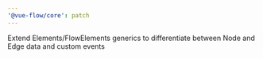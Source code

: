 ```yaml
---
'@vue-flow/core': patch
---
```


Extend Elements/FlowElements generics to differentiate between Node and Edge data and custom events

